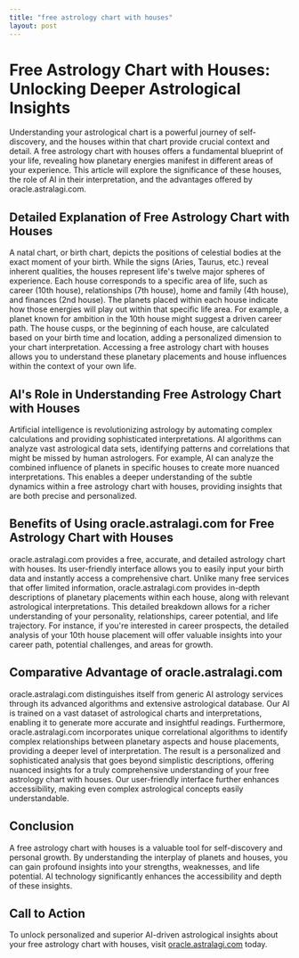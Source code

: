```yaml
---
title: "free astrology chart with houses"
layout: post
---
```


# Free Astrology Chart with Houses: Unlocking Deeper Astrological Insights

Understanding your astrological chart is a powerful journey of self-discovery, and the houses within that chart provide crucial context and detail.  A free astrology chart with houses offers a fundamental blueprint of your life, revealing how planetary energies manifest in different areas of your experience. This article will explore the significance of these houses, the role of AI in their interpretation, and the advantages offered by oracle.astralagi.com.

## Detailed Explanation of Free Astrology Chart with Houses

A natal chart, or birth chart, depicts the positions of celestial bodies at the exact moment of your birth.  While the signs (Aries, Taurus, etc.) reveal inherent qualities, the houses represent life's twelve major spheres of experience. Each house corresponds to a specific area of life, such as career (10th house), relationships (7th house), home and family (4th house), and finances (2nd house).  The planets placed within each house indicate how those energies will play out within that specific life area.  For example, a planet known for ambition in the 10th house might suggest a driven career path.  The house cusps, or the beginning of each house, are calculated based on your birth time and location, adding a personalized dimension to your chart interpretation. Accessing a free astrology chart with houses allows you to understand these planetary placements and house influences within the context of your own life.

## AI's Role in Understanding Free Astrology Chart with Houses

Artificial intelligence is revolutionizing astrology by automating complex calculations and providing sophisticated interpretations.  AI algorithms can analyze vast astrological data sets, identifying patterns and correlations that might be missed by human astrologers.  For example, AI can analyze the combined influence of planets in specific houses to create more nuanced interpretations. This enables a deeper understanding of the subtle dynamics within a free astrology chart with houses, providing insights that are both precise and personalized.

## Benefits of Using oracle.astralagi.com for Free Astrology Chart with Houses

oracle.astralagi.com provides a free, accurate, and detailed astrology chart with houses.  Its user-friendly interface allows you to easily input your birth data and instantly access a comprehensive chart. Unlike many free services that offer limited information, oracle.astralagi.com provides in-depth descriptions of planetary placements within each house, along with relevant astrological interpretations. This detailed breakdown allows for a richer understanding of your personality, relationships, career potential, and life trajectory. For instance, if you're interested in career prospects, the detailed analysis of your 10th house placement will offer valuable insights into your career path, potential challenges, and areas for growth.

## Comparative Advantage of oracle.astralagi.com

oracle.astralagi.com distinguishes itself from generic AI astrology services through its advanced algorithms and extensive astrological database.  Our AI is trained on a vast dataset of astrological charts and interpretations, enabling it to generate more accurate and insightful readings.  Furthermore, oracle.astralagi.com incorporates unique correlational algorithms to identify complex relationships between planetary aspects and house placements, providing a deeper level of interpretation.  The result is a personalized and sophisticated analysis that goes beyond simplistic descriptions, offering nuanced insights for a truly comprehensive understanding of your free astrology chart with houses.  Our user-friendly interface further enhances accessibility, making even complex astrological concepts easily understandable.


## Conclusion

A free astrology chart with houses is a valuable tool for self-discovery and personal growth. By understanding the interplay of planets and houses, you can gain profound insights into your strengths, weaknesses, and life potential.  AI technology significantly enhances the accessibility and depth of these insights.

## Call to Action

To unlock personalized and superior AI-driven astrological insights about your free astrology chart with houses, visit [oracle.astralagi.com](https://oracle.astralagi.com) today.